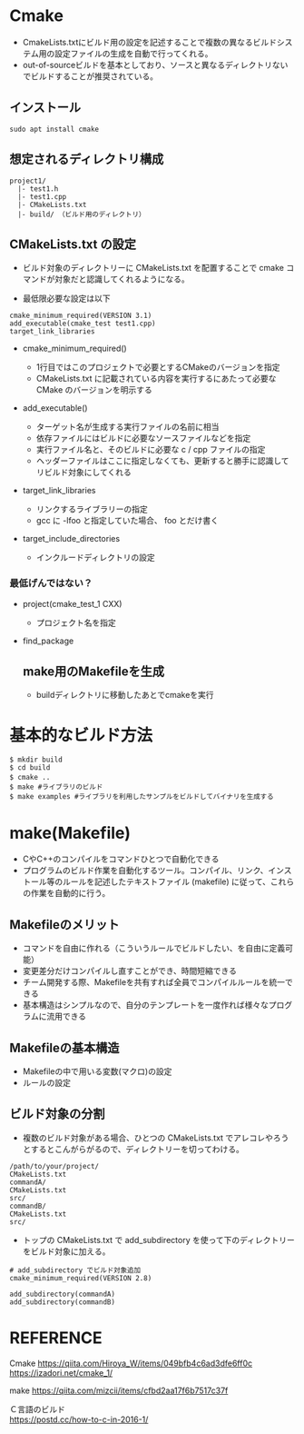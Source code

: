 # Cmake
- CmakeLists.txtにビルド用の設定を記述することで複数の異なるビルドシステム用の設定ファイルの生成を自動で行ってくれる。
- out-of-sourceビルドを基本としており、ソースと異なるディレクトリないでビルドすることが推奨されている。


## インストール
```
sudo apt install cmake
```


## 想定されるディレクトリ構成
```
project1/
  |- test1.h
  |- test1.cpp
  |- CMakeLists.txt
  |- build/ （ビルド用のディレクトリ）
```


## CMakeLists.txt の設定
- ビルド対象のディレクトリーに CMakeLists.txt を配置することで cmake コマンドが対象だと認識してくれるようになる。

- 最低限必要な設定は以下  


```
cmake_minimum_required(VERSION 3.1)
add_executable(cmake_test test1.cpp)
target_link_libraries
```


- cmake_minimum_required()
  - 1行目ではこのプロジェクトで必要とするCMakeのバージョンを指定
  - CMakeLists.txt に記載されている内容を実行するにあたって必要な CMake のバージョンを明示する




- add_executable()
  - ターゲット名が生成する実行ファイルの名前に相当
  - 依存ファイルにはビルドに必要なソースファイルなどを指定
  - 実行ファイル名と、そのビルドに必要な c / cpp ファイルの指定
  - ヘッダーファイルはここに指定しなくても、更新すると勝手に認識してリビルド対象にしてくれる


- target_link_libraries
  - リンクするライブラリーの指定
  - gcc に -lfoo と指定していた場合、 foo とだけ書く



- target_include_directories
  - インクルードディレクトリの設定

### 最低げんではない？

- project(cmake_test_1 CXX)
  - プロジェクト名を指定


- find_package


  ## make用のMakefileを生成
  - buildディレクトリに移動したあとでcmakeを実行

  




# 基本的なビルド方法
```
$ mkdir build
$ cd build
$ cmake ..　
$ make #ライブラリのビルド
$ make examples #ライブラリを利用したサンプルをビルドしてバイナリを生成する
```



# make(Makefile)
- CやC++のコンパイルをコマンドひとつで自動化できる
- プログラムのビルド作業を自動化するツール。コンパイル、リンク、インストール等のルールを記述したテキストファイル (makefile) に従って、これらの作業を自動的に行う。



## Makefileのメリット
- コマンドを自由に作れる（こういうルールでビルドしたい、を自由に定義可能）
- 変更差分だけコンパイルし直すことができ、時間短縮できる
- チーム開発する際、Makefileを共有すれば全員でコンパイルルールを統一できる
- 基本構造はシンプルなので、自分のテンプレートを一度作れば様々なプログラムに流用できる


## Makefileの基本構造
- Makefileの中で用いる変数(マクロ)の設定
- ルールの設定



## ビルド対象の分割
- 複数のビルド対象がある場合、ひとつの CMakeLists.txt でアレコレやろうとするとこんがらがるので、ディレクトリーを切ってわける。

```
/path/to/your/project/
CMakeLists.txt
commandA/
CMakeLists.txt
src/
commandB/
CMakeLists.txt
src/
```

- トップの CMakeLists.txt で add_subdirectory を使って下のディレクトリーをビルド対象に加える。

```
# add_subdirectory でビルド対象追加
cmake_minimum_required(VERSION 2.8)

add_subdirectory(commandA)
add_subdirectory(commandB)
```



# REFERENCE
Cmake
https://qiita.com/Hiroya_W/items/049bfb4c6ad3dfe6ff0c
https://izadori.net/cmake_1/



make
https://qiita.com/mizcii/items/cfbd2aa17f6b7517c37f



Ｃ言語のビルド  
https://postd.cc/how-to-c-in-2016-1/